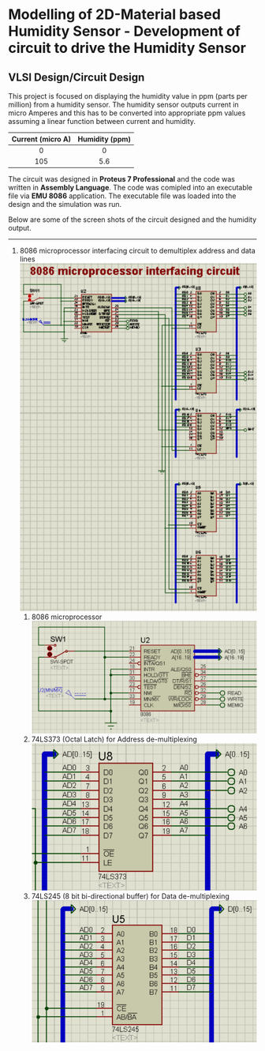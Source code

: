 # Modelling of 2D-Material based Humidity Sensor - Development of circuit to drive the Humidity Sensor #

## VLSI Design/Circuit Design ##

This project is focused on displaying the humidity value in ppm (parts per million) from a humidity sensor. The humidity sensor outputs current in micro Amperes and this has to be converted into appropriate ppm values assuming a linear function between current and humidity.

Current (micro A) | Humidity (ppm)
| :---: | :---: |
 0 | 0
 105 | 5.6

The circuit was designed in __Proteus 7 Professional__ and the code was written in __Assembly Language__. The code was comipled into an executable file via __EMU 8086__ application. The executable file was loaded into the design and the simulation was run.

Below are some of the screen shots of the circuit designed and the humidity output.

- - - -

1. 8086 microprocessor interfacing circuit to demultiplex address and data lines
![8086_interfacing](./Images/8086_interfacing.png)
    1. 8086 microprocessor
    ![8086_mup](./Images/8086_mup.png)
    2. 74LS373 (Octal Latch) for Address de-multiplexing
    ![74LS373](./Images/74LS373.png)
    3. 74LS245 (8 bit bi-directional buffer) for Data de-multiplexing
    ![74LS245](./Images/74LS245.png)


